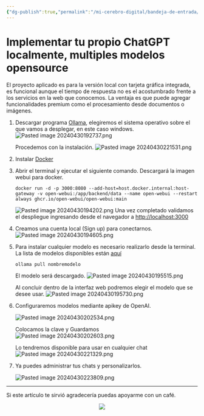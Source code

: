 ```yaml
---
{"dg-publish":true,"permalink":"/mi-cerebro-digital/bandeja-de-entrada/202404301924/","tags":["Zettelkasten","Ollama","GPT","OpenAI","Llama3","Meta"]}
---
```


# Implementar tu propio ChatGPT localmente, multiples modelos opensource

El proyecto aplicado es para la versión local con tarjeta gráfica integrada, es funcional aunque el tiempo de respuesta no es el acostumbrado frente a los servicios en la web que conocemos. La ventaja es que puede agregar funcionalidades premium como el procesamiento desde documentos o imágenes.

1. Descargar programa [Ollama](https://ollama.com/download), elegiremos el sistema operativo sobre el que vamos a desplegar, en este caso windows.
	![Pasted image 20240430192737.png](/img/user/Mi%20Cerebro%20Digital/%F0%9F%93%A9Bandeja%20de%20Entrada/%F0%9F%93%8EAnexos/Pasted%20image%2020240430192737.png)

	Procedemos con la instalación.
	![Pasted image 20240430221531.png](/img/user/Mi%20Cerebro%20Digital/%F0%9F%93%A9Bandeja%20de%20Entrada/%F0%9F%93%8EAnexos/Pasted%20image%2020240430221531.png)

2. Instalar [Docker](https://www.docker.com/products/docker-desktop/)
3. Abrir el terminal y ejecutar el siguiente comando. Descargará la imagen webui para docker.
	
	```
	docker run -d -p 3000:8080 --add-host=host.docker.internal:host-gateway -v open-webui:/app/backend/data --name open-webui --restart always ghcr.io/open-webui/open-webui:main
	```
	
	![Pasted image 20240430194202.png](/img/user/Mi%20Cerebro%20Digital/%F0%9F%93%A9Bandeja%20de%20Entrada/%F0%9F%93%8EAnexos/Pasted%20image%2020240430194202.png)
	Una vez completado validamos el despliegue ingresando desde el navegador a [http://localhost:3000](http://localhost:3000)

4. Creamos una cuenta local (Sign up) para conectarnos.
	![Pasted image 20240430194605.png](/img/user/Mi%20Cerebro%20Digital/%F0%9F%93%A9Bandeja%20de%20Entrada/%F0%9F%93%8EAnexos/Pasted%20image%2020240430194605.png)

5. Para instalar cualquier modelo es necesario realizarlo desde la terminal. La lista de modelos disponibles están [aquí](https://ollama.com/library) 
	
	```
	ollama pull nombremodelo
	```
	
	El modelo será descargado.
	![Pasted image 20240430195515.png](/img/user/Mi%20Cerebro%20Digital/%F0%9F%93%A9Bandeja%20de%20Entrada/%F0%9F%93%8EAnexos/Pasted%20image%2020240430195515.png)
	
	Al concluir dentro de la interfaz web podremos elegir el modelo que se desee usar.
	![Pasted image 20240430195730.png](/img/user/Mi%20Cerebro%20Digital/%F0%9F%93%A9Bandeja%20de%20Entrada/%F0%9F%93%8EAnexos/Pasted%20image%2020240430195730.png)

6.  Configuraremos modelos mediante apikey de OpenAI.

	![Pasted image 20240430202534.png](/img/user/Mi%20Cerebro%20Digital/%F0%9F%93%A9Bandeja%20de%20Entrada/%F0%9F%93%8EAnexos/Pasted%20image%2020240430202534.png)
	
	Colocamos la clave y Guardamos
	![Pasted image 20240430202603.png](/img/user/Mi%20Cerebro%20Digital/%F0%9F%93%A9Bandeja%20de%20Entrada/%F0%9F%93%8EAnexos/Pasted%20image%2020240430202603.png)
	
	Lo tendremos disponible para usar en cualquier chat
	![Pasted image 20240430221329.png](/img/user/Mi%20Cerebro%20Digital/%F0%9F%93%A9Bandeja%20de%20Entrada/%F0%9F%93%8EAnexos/Pasted%20image%2020240430221329.png)

7. Ya puedes administrar tus chats y personalizarlos.

	![Pasted image 20240430223809.png](/img/user/Mi%20Cerebro%20Digital/%F0%9F%93%A9Bandeja%20de%20Entrada/%F0%9F%93%8EAnexos/Pasted%20image%2020240430223809.png)

---
Si este artículo te sirvió agradecería puedas apoyarme con un café.

<div style="display: flex; justify-content: center; cursor:pointer;">
<a href="https://www.buymeacoffee.com/brian162006"><img src="https://img.buymeacoffee.com/button-api/?text=Invitame un café&emoji=&slug=brian162006&button_colour=FFDD00&font_colour=000000&font_family=Lato&outline_colour=000000&coffee_colour=ffffff" /></a></div>


<script src="https://giscus.app/client.js"
        data-repo="brian162006/mispublicaciones"
        data-repo-id="R_kgDOLvNmrQ"
        data-category="General"
        data-category-id="DIC_kwDOLvNmrc4CfIUR"
        data-mapping="pathname"
        data-strict="0"
        data-reactions-enabled="1"
        data-emit-metadata="0"
        data-input-position="bottom"
        data-theme="dark_dimmed"
        data-lang="es"
        crossorigin="anonymous"
        async>
</script>